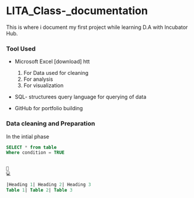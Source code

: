 # LITA_Class-_documentation
This is where i document my first project while learning D.A with Incubator Hub.
### Tool Used
- Microsoft Excel [download] htt
  1. For Data used for cleaning
  2.  For analysis 
  3.  For visualization
     
-  SQL- structurees query language for querying of data
-  GitHub for portfolio building

  ### Data cleaning and Preparation
  In the  intial phase 







```SQL
SELECT * from table
Where condition = TRUE


🥈
💻

|Heading 1| Heading 2| Heading 3
Table 1| Table 2| Table 3
